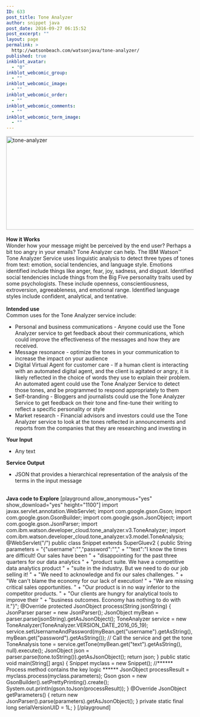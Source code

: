 ```yaml
---
ID: 633
post_title: Tone Analyzer
author: snippet java
post_date: 2016-09-27 06:15:52
post_excerpt: ""
layout: page
permalink: >
  http://watsonbeach.com/watsonjava/tone-analyzer/
published: true
inkblot_avatar:
  - "0"
inkblot_webcomic_group:
  - ""
inkblot_webcomic_image:
  - ""
inkblot_webcomic_order:
  - ""
inkblot_webcomic_comments:
  - ""
inkblot_webcomic_term_image:
  - ""
---
```

<img src="http://bluecloudnews.com/wp-content/uploads/2016/09/tone-analyzer.jpg" alt="tone-analyzer" width="1049" height="251" class="alignnone size-full wp-image-523" /> </br></br> **How it Works** </br> Wonder how your message might be perceived by the end user? Perhaps a bit too angry in your emails? Tone Analyzer can help. The IBM Watson™ Tone Analyzer Service uses linguistic analysis to detect three types of tones from text: emotion, social tendencies, and language style. Emotions identified include things like anger, fear, joy, sadness, and disgust. Identified social tendencies include things from the Big Five personality traits used by some psychologists. These include openness, conscientiousness, extroversion, agreeableness, and emotional range. Identified language styles include confident, analytical, and tentative. </br></br> **Intended use** </br> Common uses for the Tone Analyzer service include: 
*   Personal and business communications - Anyone could use the Tone Analyzer service to get feedback about their communications, which could improve the effectiveness of the messages and how they are received.
*   Message resonance - optimize the tones in your communication to increase the impact on your audience
*   Digital Virtual Agent for customer care - If a human client is interacting with an automated digital agent, and the client is agitated or angry, it is likely reflected in the choice of words they use to explain their problem. An automated agent could use the Tone Analyzer Service to detect those tones, and be programmed to respond appropriately to them
*   Self-branding - Bloggers and journalists could use the Tone Analyzer Service to get feedback on their tone and fine-tune their writing to reflect a specific personality or style
*   Market research - Financial advisors and investors could use the Tone Analyzer service to look at the tones reflected in announcements and reports from the companies that they are researching and investing in</br> 

**Your Input** </br> 
*   Any text</br> 

**Service Output** </br> 
*   JSON that provides a hierarchical representation of the analysis of the terms in the input message</br></br> 

**Java code to Explore** [playground allow_anonymous="yes" show_download="yes" height="1100"] import javax.servlet.annotation.WebServlet; import com.google.gson.Gson; import com.google.gson.GsonBuilder; import com.google.gson.JsonObject; import com.google.gson.JsonParser; import com.ibm.watson.developer_cloud.tone_analyzer.v3.ToneAnalyzer; import com.ibm.watson.developer_cloud.tone_analyzer.v3.model.ToneAnalysis; @WebServlet("/") public class Snippet extends SuperGluev2 { public String parameters = "{\"username\":\"\",\"password\":\"\"," + "\"text\":\"I know the times are difficult! Our sales have been " + "disappointing for the past three quarters for our data analytics " + "product suite. We have a competitive data analytics product " + "suite in the industry. But we need to do our job selling it! " + "We need to acknowledge and fix our sales challenges. " + "We can't blame the economy for our lack of execution! " + "We are missing critical sales opportunities. " + "Our product is in no way inferior to the competitor products. " + "Our clients are hungry for analytical tools to improve their " + "business outcomes. Economy has nothing to do with it.\"}"; @Override protected JsonObject process(String jsonString) { JsonParser parser = new JsonParser(); JsonObject myBean = parser.parse(jsonString).getAsJsonObject(); ToneAnalyzer service = new ToneAnalyzer(ToneAnalyzer.VERSION_DATE_2016_05_19); service.setUsernameAndPassword(myBean.get("username").getAsString(), myBean.get("password").getAsString()); // Call the service and get the tone ToneAnalysis tone = service.getTone(myBean.get("text").getAsString(), null).execute(); JsonObject json = parser.parse(tone.toString()).getAsJsonObject(); return json; } public static void main(String[] args) { Snippet myclass = new Snippet(); //****** Process method contains the key logic ****** JsonObject processResult = myclass.process(myclass.parameters); Gson gson = new GsonBuilder().setPrettyPrinting().create(); System.out.println(gson.toJson(processResult)); } @Override JsonObject getParameters() { return new JsonParser().parse(parameters).getAsJsonObject(); } private static final long serialVersionUID = 1L; } [/playground]